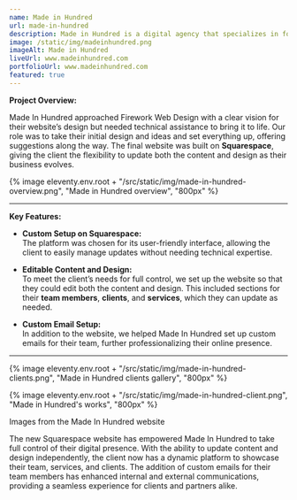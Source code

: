 ```yaml
---
name: Made in Hundred
url: made-in-hundred
description: Made in Hundred is a digital agency that specializes in for small businesses and startups. They offer a range of services including web design, branding, and digital marketing.
image: /static/img/madeinhundred.png
imageAlt: Made in Hundred
liveUrl: www.madeinhundred.com
portfolioUrl: www.madeinhundred.com
featured: true
---
```


**Project Overview:**

Made In Hundred approached Firework Web Design with a clear vision for their website’s design but needed technical assistance to bring it to life. Our role was to take their initial design and ideas and set everything up, offering suggestions along the way. The final website was built on **Squarespace**, giving the client the flexibility to update both the content and design as their business evolves.

{% image eleventy.env.root + "/src/static/img/made-in-hundred-overview.png", "Made in Hundred overview", "800px" %}

---

**Key Features:**

- **Custom Setup on Squarespace:**  
  The platform was chosen for its user-friendly interface, allowing the client to easily manage updates without needing technical expertise.

- **Editable Content and Design:**  
  To meet the client’s needs for full control, we set up the website so that they could edit both the content and design. This included sections for their **team members**, **clients**, and **services**, which they can update as needed.

- **Custom Email Setup:**  
  In addition to the website, we helped Made In Hundred set up custom emails for their team, further professionalizing their online presence.

---

{% image eleventy.env.root + "/src/static/img/made-in-hundred-clients.png", "Made in Hundred clients gallery", "800px" %}

{% image eleventy.env.root + "/src/static/img/made-in-hundred-client.png", "Made in Hundred's works", "800px" %}

<p class="text-gray-500 w-4/5 text-xs text-center italic">Images from the Made In Hundred website</p>

The new Squarespace website has empowered Made In Hundred to take full control of their digital presence. With the ability to update content and design independently, the client now has a dynamic platform to showcase their team, services, and clients. The addition of custom emails for their team members has enhanced internal and external communications, providing a seamless experience for clients and partners alike.
